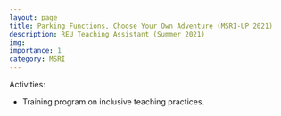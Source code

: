 ```yaml
---
layout: page
title: Parking Functions, Choose Your Own Adventure (MSRI-UP 2021)
description: REU Teaching Assistant (Summer 2021)
img: 
importance: 1
category: MSRI
---
```



<p>
Activities:
<ul style="list-style-type:disc;">
<li>
	Training program on inclusive teaching practices.
</li>
</ul>
</p>